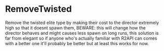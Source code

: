 # RemoveTwisted

Remove the twisted elite type by making their cost to the director extremely high so that it doesnt spawn them, BEWARE: this will change how the director behaves and might causes less spawn on long runs, this solution is far from elegant so if anyone who's actually familiar with R2API can comes with a better one it'll probably be better but at least this works for now.